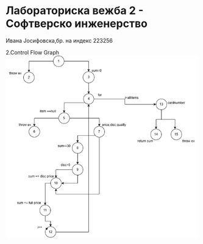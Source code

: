 # Лабораториска вежба 2 - Софтверско инженерство 

Ивана Јосифовска,бр. на индекс 223256


2.Control Flow Graph
![graph](funk.png)



